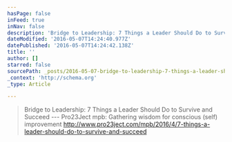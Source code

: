 ```yaml
---
hasPage: false
inFeed: true
inNav: false
description: 'Bridge to Leadership: 7 Things a Leader Should Do to Survive and Succeed — Pro23Ject mpb: Gathering wisdom for conscious (self) improvement http://www.pro23ject.com/mpb/2016/4/7-things-a-leader-should-do-to-survive-and-succeed'
dateModified: '2016-05-07T14:24:40.977Z'
datePublished: '2016-05-07T14:24:42.138Z'
title: ''
author: []
starred: false
sourcePath: _posts/2016-05-07-bridge-to-leadership-7-things-a-leader-should-do-to-survive.md
_context: 'http://schema.org'
_type: Article

---
```

> Bridge to Leadership: 7 Things a Leader Should Do to Survive and Succeed --- Pro23Ject mpb: Gathering wisdom for conscious (self) improvement http://www.pro23ject.com/mpb/2016/4/7-things-a-leader-should-do-to-survive-and-succeed